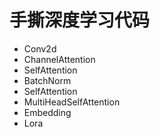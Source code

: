 # 手撕深度学习代码

- Conv2d
- ChannelAttention
- SelfAttention
- BatchNorm
- SelfAttention
- MultiHeadSelfAttention
- Embedding
- Lora